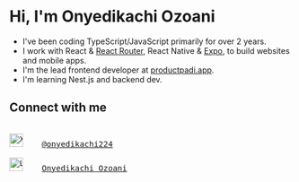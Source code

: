 # Hi, I'm Onyedikachi Ozoani

- I've been coding TypeScript/JavaScript primarily for over 2 years.
- I work with React & [React Router](https://reactrouter.com/), React Native & [Expo](https://expo.dev), to build websites and mobile apps.
- I'm the lead frontend developer at [productpadi.app](https://www.productpadi.app).
- I'm learning Nest.js and backend dev.

## Connect with me

<pre>

<a href="https://x.com/onyedikachi224" target="_blank"><img src="https://asset.brandfetch.io/idS5WhqBbM/idnz5G46Uq.jpeg" alt="X - Twitter logo" width="24px" height="24px"/></a>    <a href="https://x.com/onyedikachi224" target="_blank">@onyedikachi224</a>

<a href="https://www.linkedin.com/in/onyedikachi23/" target="_blank"><img src="https://asset.brandfetch.io/idJFz6sAsl/idO-lr4BCK.jpeg" alt="LinkedIn logo" width="24px" height="24px"/></a>    <a href="https://www.linkedin.com/in/onyedikachi23/" target="_blank">Onyedikachi Ozoani</a>

</pre>

